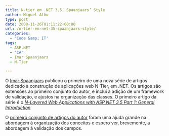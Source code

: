 ```yaml
---
title: N-tier em .NET 3.5, Spaanjaars’ Style
author: Miguel Alho
type: post
date: 2008-11-26T01:11:22+00:00
url: /n-tier-em-net-35-spaanjaars-style/
categories:
  - 'Code &amp; IT'
tags:
  - ASP.NET
  - 'C#'
  - Imar Spaanjaars
  - N-Tier

---
```

O <a href="http://imar.spaanjaars.com" target="_blank">Imar Spaanjaars</a> publicou o primeiro de uma nova série de artigos dedicado à construção de aplicações web N-Tier, em .NET. Os artigos são extensões ao primeiro conjunto do autor, e inclui a adição de um framework de validação, e ajustos na organização das classes. O primeiro artigo da série é o <a href="http://imar.spaanjaars.com/QuickDocId.aspx?QUICKDOC=476" target="_blank"><i>N-Layered Web Applications with ASP.NET 3.5 Part 1: General Introduction</i></a>

O <a href="http://imar.spaanjaars.com/QuickDocId.aspx?quickdoc=416" target="_blank">primeiro conjunto de artigos do autor</a> foram uma ajuda grande na abordagem à organização dos conceitos e espero ver, brevemente, a abordagem à validação dos campos.